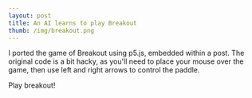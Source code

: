 ```yaml
---
layout: post
title: An AI learns to play Breakout
thumb: /img/breakout.png
---
```


I ported the game of Breakout using p5.js, embedded within a post.  The original code is a bit hacky, as
you'll need to place your mouse over the game, then use left and right arrows to control the paddle.

<script src="/js/breakout.js"></script>
<div id="breakout-canvas">
</div>

Play breakout!

